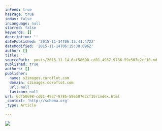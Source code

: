 ```yaml
---
inFeed: true
hasPage: true
inNav: false
inLanguage: null
starred: false
keywords: []
description: ''
datePublished: '2015-11-14T06:15:41.472Z'
dateModified: '2015-11-14T06:15:38.096Z'
author: []
title: ''
sourcePath: _posts/2015-11-14-6cf58698-cd01-4937-9786-59e507e2cf10.md
published: true
authors: []
publisher:
  name: s3images.coroflot.com
  domain: s3images.coroflot.com
  url: null
  favicon: null
url: 6cf58698-cd01-4937-9786-59e507e2cf10/index.html
_context: 'http://schema.org'
_type: Article

---
```

![](http://s3images.coroflot.com/user_files/individual_files/original_327436_qdrwmlxs4vepu388vw7dxsv4z.jpg)